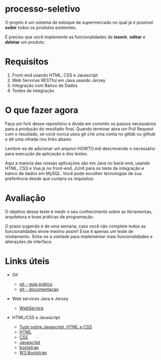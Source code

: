 # processo-seletivo
O projeto é um  sistema de estoque de supermercado no qual 
já é possível **exibir** todos os produtos existentes.

É preciso que você implemente as funcionalidades de **inserir**, **editar** e 
**deletar** um produto. 

# Requisitos

1. Front-end usando HTML, CSS e Javascript
2. Web Services RESTful em Java usando Jersey
3. Integração com Banco de Dados 
4. Testes de integração

# O que fazer agora

Faça um fork desse repositório e divida em commits os passos necessários para a
produção do resultado final. Quando terminar abra um Pull Request 
com o resultado, se você nunca usou git crie uma conta no gitlab ou github e 
dê uma olhada nos links abaixo.

Lembre-se de adicionar um arquivo HOWTO.md descrevendo o necessário para execução 
da aplicação e dos testes.  

Aqui a maioria das nossas aplicações são em Java no back-end, usando HTML, CSS e 
Vue.js no front-end, JUnit para os teste de integração e banco de dados em MySQL. Você pode 
escolher tecnologias de sua preferência desde que cumpra os requisitos.

# Avaliação

O objetivo desse teste é medir o seu conhecimento sobre as ferramentas, arquitetura e 
boas práticas de programação. 

O prazo sugerido é de uma semana, caso você não complete todos as funcionalidades
envie mesmo assim! Esse é apenas um teste de nivelamento. Sinta-se a vontade para implementar mais funcionalidades e alterações de interface.


# Links úteis

* Git
    * [git - guia prático](http://rogerdudler.github.io/git-guide/index.pt_BR.html)
    * [git - documentacao](https://git-scm.com/book/pt-pt/v2)

* Web services Java e Jersey
    * [WebService](https://www.ibm.com/developerworks/web/library/wa-aj-tomcat/)

* HTML/CSS e Javascript 
    * [Tudo sobre Javascript, HTML e CSS](https://www.w3schools.com/whatis/) 
    * [HTML](https://www.w3schools.com/html/default.asp)
    * [CSS](https://www.w3schools.com/css/default.asp)
    * [Javascript](https://www.w3schools.com/js/default.asp)
    * [bootstrap](https://getbootstrap.com/)
    * [W3 Bootstrap](https://www.w3schools.com/bootstrap/default.asp)

